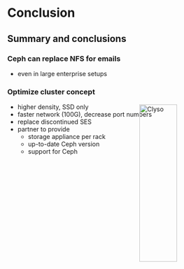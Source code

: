 <!-- .slide: data-state="section-break" id="section-break-8" data-timing="10s" -->
# Conclusion


<!-- .slide: data-state="normal" id="conclusion-0" data-timing="20s" data-menu-title="Conclusion" -->
## Summary and conclusions

### Ceph can replace NFS for emails <!-- .element: class="fragment" data-fragment-index="0" -->
* even in large enterprise setups <!-- .element: class="fragment" data-fragment-index="0" -->

### Optimize cluster concept <!-- .element: class="fragment" data-fragment-index="1" -->
* higher density, SSD only <!-- .element: class="fragment" data-fragment-index="2" -->
* faster network (100G), decrease port numbers <!-- .element: class="fragment" data-fragment-index="3" -->
* replace discontinued SES <!-- .element: class="fragment" data-fragment-index="4" -->
* partner to provide <!-- .element: class="fragment" data-fragment-index="6" -->
  * storage appliance per rack <!-- .element: class="fragment" data-fragment-index="5" -->
  * up-to-date Ceph version <!-- .element: class="fragment" data-fragment-index="5" -->
  * support for Ceph <!-- .element: class="fragment" data-fragment-index="5" -->
<div>
     <img style="position: absolute; width:30%; left: 50%; margin: -130px 50px" alt="Clyso"
          data-src="images/CLYSO-Logo_black.svg" />
</div> <!-- .element class="fragment" data-fragment-index="6"-->

